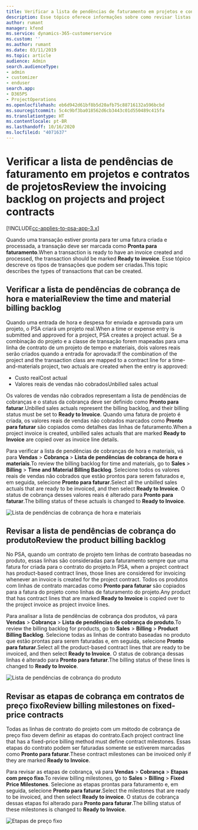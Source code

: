 ```yaml
---
title: Verificar a lista de pendências de faturamento em projetos e contratos de projetos
description: Esse tópico oferece informações sobre como revisar listas de pendências de horas, despesas e produtos, além de marcá-las como prontas para faturamento.
author: rumant
manager: kfend
ms.service: dynamics-365-customerservice
ms.custom: ''
ms.author: rumant
ms.date: 03/11/2019
ms.topic: article
audience: Admin
search.audienceType:
- admin
- customizer
- enduser
search.app:
- D365PS
- ProjectOperations
ms.openlocfilehash: eb6d942d61bf8b5d20afb75c88716132a596bcbd
ms.sourcegitcommit: 5c4c9bf3ba018562d6cb3443c01d550489c415fa
ms.translationtype: HT
ms.contentlocale: pt-BR
ms.lasthandoff: 10/16/2020
ms.locfileid: "4071637"
---
```

# <a name="review-the-invoicing-backlog-on-projects-and-project-contracts"></a><span data-ttu-id="70f3a-103">Verificar a lista de pendências de faturamento em projetos e contratos de projetos</span><span class="sxs-lookup"><span data-stu-id="70f3a-103">Review the invoicing backlog on projects and project contracts</span></span>

[!INCLUDE[cc-applies-to-psa-app-3.x](../includes/cc-applies-to-psa-app-3x.md)]

<span data-ttu-id="70f3a-104">Quando uma transação estiver pronta para ter uma fatura criada e processada, a transação deve ser marcada como **Pronta para faturamento**.</span><span class="sxs-lookup"><span data-stu-id="70f3a-104">When a transaction is ready to have an invoice created and processed, the transaction should be marked **Ready to invoice**.</span></span> <span data-ttu-id="70f3a-105">Esse tópico descreve os tipos de transações que podem ser criadas.</span><span class="sxs-lookup"><span data-stu-id="70f3a-105">This topic describes the types of transactions that can be created.</span></span>

## <a name="review-the-time-and-material-billing-backlog"></a><span data-ttu-id="70f3a-106">Verificar a lista de pendências de cobrança de hora e material</span><span class="sxs-lookup"><span data-stu-id="70f3a-106">Review the time and material billing backlog</span></span>

<span data-ttu-id="70f3a-107">Quando uma entrada de hora e despesa for enviada e aprovada para um projeto, o PSA criará um projeto real.</span><span class="sxs-lookup"><span data-stu-id="70f3a-107">When a time or expense entry is submitted and approved for a project, PSA creates a project actual.</span></span> <span data-ttu-id="70f3a-108">Se a combinação do projeto e a classe de transação forem mapeadas para uma linha de contrato de um projeto de tempo e materiais, dois valores reais serão criados quando a entrada for aprovada:</span><span class="sxs-lookup"><span data-stu-id="70f3a-108">If the combination of the project and the transaction class are mapped to a contract line for a time-and-materials project, two actuals are created when the entry is approved:</span></span>

- <span data-ttu-id="70f3a-109">Custo real</span><span class="sxs-lookup"><span data-stu-id="70f3a-109">Cost actual</span></span> 
- <span data-ttu-id="70f3a-110">Valores reais de vendas não cobrados</span><span class="sxs-lookup"><span data-stu-id="70f3a-110">Unbilled sales actual</span></span>

<span data-ttu-id="70f3a-111">Os valores de vendas não cobrados representam a lista de pendências de cobranças e o status da cobrança deve ser definido como **Pronto para faturar**.</span><span class="sxs-lookup"><span data-stu-id="70f3a-111">Unbilled sales actuals represent the billing backlog, and their billing status must be set to **Ready to Invoice**.</span></span> <span data-ttu-id="70f3a-112">Quando uma fatura de projeto é criada, os valores reais de vendas não cobrados marcados como **Pronto para faturar** são copiados como detalhes das linhas de faturamento.</span><span class="sxs-lookup"><span data-stu-id="70f3a-112">When a project invoice is created, unbilled sales actuals that are marked **Ready to Invoice** are copied over as invoice line details.</span></span>

<span data-ttu-id="70f3a-113">Para verificar a lista de pendências de cobranças de hora e materiais, vá para **Vendas** \> **Cobrança** \> **Lista de pendências de cobrança de hora e materiais**.</span><span class="sxs-lookup"><span data-stu-id="70f3a-113">To review the billing backlog for time and materials, go to **Sales** \> **Billing** \> **Time and Material Billing Backlog**.</span></span> <span data-ttu-id="70f3a-114">Selecione todos os valores reais de vendas não cobrados que estão prontos para serem faturados e, em seguida, selecione **Pronto para faturar**.</span><span class="sxs-lookup"><span data-stu-id="70f3a-114">Select all the unbilled sales actuals that are ready to be invoiced, and then select **Ready to Invoice**.</span></span> <span data-ttu-id="70f3a-115">O status de cobrança desses valores reais é alterado para **Pronto para faturar**.</span><span class="sxs-lookup"><span data-stu-id="70f3a-115">The billing status of these actuals is changed to **Ready to Invoice**.</span></span>

![Lista de pendências de cobrança de hora e materiais](media/TMBacklog.png)

## <a name="review-the-product-billing-backlog"></a><span data-ttu-id="70f3a-117">Revisar a lista de pendências de cobrança do produto</span><span class="sxs-lookup"><span data-stu-id="70f3a-117">Review the product billing backlog</span></span>

<span data-ttu-id="70f3a-118">No PSA, quando um contrato de projeto tem linhas de contrato baseadas no produto, essas linhas são consideradas para faturamento sempre que uma fatura for criada para o contrato do projeto.</span><span class="sxs-lookup"><span data-stu-id="70f3a-118">In PSA, when a project contract has product-based contract lines, those lines are considered for invoicing whenever an invoice is created for the project contract.</span></span> <span data-ttu-id="70f3a-119">Todos os produtos com linhas de contrato marcadas como **Pronto para faturar** são copiados para a fatura do projeto como linhas de faturamento do projeto.</span><span class="sxs-lookup"><span data-stu-id="70f3a-119">Any product that has contract lines that are marked **Ready to Invoice** is copied over to the project invoice as project invoice lines.</span></span>

<span data-ttu-id="70f3a-120">Para analisar a lista de pendências de cobrança dos produtos, vá para **Vendas** \> **Cobrança** \> **Lista de pendências de cobrança do produto**.</span><span class="sxs-lookup"><span data-stu-id="70f3a-120">To review the billing backlog for products, go to **Sales** \> **Billing** \> **Product Billing Backlog**.</span></span> <span data-ttu-id="70f3a-121">Selecione todas as linhas de contrato baseadas no produto que estão prontas para serem faturadas e, em seguida, selecione **Pronto para faturar**.</span><span class="sxs-lookup"><span data-stu-id="70f3a-121">Select all the product-based contract lines that are ready to be invoiced, and then select **Ready to Invoice**.</span></span> <span data-ttu-id="70f3a-122">O status de cobrança dessas linhas é alterado para **Pronto para faturar**.</span><span class="sxs-lookup"><span data-stu-id="70f3a-122">The billing status of these lines is changed to **Ready to Invoice**.</span></span>

![Lista de pendências de cobrança do produto](media/ProductBacklog.png)

## <a name="review-billing-milestones-on-fixed-price-contracts"></a><span data-ttu-id="70f3a-124">Revisar as etapas de cobrança em contratos de preço fixo</span><span class="sxs-lookup"><span data-stu-id="70f3a-124">Review billing milestones on fixed-price contracts</span></span>

<span data-ttu-id="70f3a-125">Todas as linhas de contrato do projeto com um método de cobrança de preço fixo devem definir as etapas do contrato.</span><span class="sxs-lookup"><span data-stu-id="70f3a-125">Each project contract line that has a fixed-price billing method must define contract milestones.</span></span> <span data-ttu-id="70f3a-126">Essas etapas do contrato podem ser faturadas somente se estiverem marcadas como **Pronto para faturar**.</span><span class="sxs-lookup"><span data-stu-id="70f3a-126">These contract milestones can be invoiced only if they are marked **Ready to Invoice**.</span></span> 

<span data-ttu-id="70f3a-127">Para revisar as etapas de cobrança, vá para **Vendas** \> **Cobrança** \> **Etapas com preço fixo**.</span><span class="sxs-lookup"><span data-stu-id="70f3a-127">To review billing milestones, go to **Sales** \> **Billing** \> **Fixed Price Milestones**.</span></span> <span data-ttu-id="70f3a-128">Selecione as etapas prontas para faturamento e, em seguida, selecione **Pronto para faturar**.</span><span class="sxs-lookup"><span data-stu-id="70f3a-128">Select the milestones that are ready to be invoiced, and then select **Ready to invoice**.</span></span> <span data-ttu-id="70f3a-129">O status de cobrança dessas etapas foi alterado para **Pronto para faturar**.</span><span class="sxs-lookup"><span data-stu-id="70f3a-129">The billing status of these milestones is changed to **Ready to Invoice**.</span></span>

![Etapas de preço fixo](media/FPBacklog.png)
